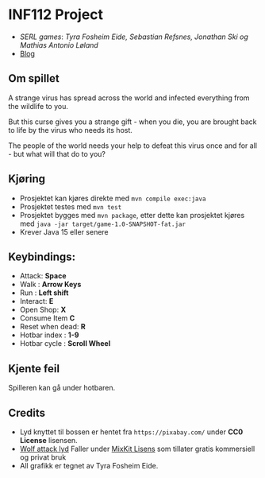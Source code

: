 # INF112 Project

* *SERL games*: *Tyra Fosheim Eide, Sebastian Refsnes, Jonathan Ski og Mathias Antonio Løland*
* [Blog](https://smuch12.github.io/INF112-Bloggpost/)

## Om spillet

A strange virus has spread across the world and infected everything from the wildlife to you.

But this curse gives you a strange gift - when you die, you are brought back to life by the virus who needs its host.

The people of the world needs your help to defeat this virus once and for all - but what will that do to you?

## Kjøring
* Prosjektet kan kjøres direkte med `mvn compile exec:java`
* Prosjektet testes med `mvn test`
* Prosjektet bygges med `mvn package`, etter dette kan prosjektet kjøres med `java -jar target/game-1.0-SNAPSHOT-fat.jar`
* Krever Java 15 eller senere

## Keybindings:
- Attack: **Space**
- Walk : **Arrow Keys**
- Run : **Left shift**
- Interact: **E**
- Open Shop: **X**
- Consume Item **C**
- Reset when dead: **R**
- Hotbar index : **1-9**
- Hotbar cycle : **Scroll Wheel**

## Kjente feil

Spilleren kan gå under hotbaren.

## Credits
- Lyd knyttet til bossen er hentet fra `https://pixabay.com/` under **CC0 License** lisensen.
- [Wolf attack lyd](https://assets.mixkit.co/active_storage/sfx/1773/1773.mp3) Faller under [MixKit Lisens](https://mixkit.co/license/#sfxFree) som tillater gratis kommersiell og privat bruk 
- All grafikk er tegnet av Tyra Fosheim Eide.
